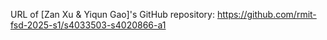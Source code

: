 URL of [Zan Xu & Yiqun Gao]'s GitHub repository:
https://github.com/rmit-fsd-2025-s1/s4033503-s4020866-a1

